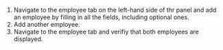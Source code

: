 1. Navigate to the employee tab on the left-hand side of thr panel and add an employee by filling in all the fields, including optional ones.
2. Add another employee.
3. Navigate to the employee tab and verifiy that both employees are displayed.
